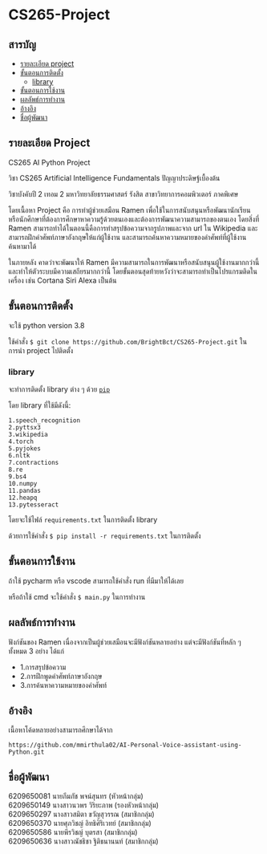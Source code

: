 # CS265-Project

## สารบัญ

- [รายละเอียด project](#รายละเอียด-project)
- [ขั้นตอนการติดตั้ง](#ขั้นตอนการติดตั้ง)
  - [library](#library)
- [ขั้นตอนการใช้งาน](#ขั้นตอนการใช้งาน)
- [ผลลัพธ์การทำงาน](#ผลลัพธ์การทำงาน)
- [อ้างอิง](#อ้างอิง)
- [ชื่อผู้พัฒนา](#ชื่อผู้พัฒนา)

## รายละเอียด Project

CS265 AI Python Project

วิชา CS265 Artificial Intelligence Fundamentals ปัญญาประดิษฐ์เบื้องต้น

วิชาบังคับปี 2 เทอม 2 มหาวิทยาลัยธรรมศาสตร์ รังสิต สาขาวิทยาการคอมพิวเตอร์ ภาคพิเศษ

โดยเนื้อหา Project คือ การทำผู้ช่วยเสมือน Ramen เพื่อใช้ในการสนับสนุนหรือพัฒนานักเรียนหรือนักศึกษาที่ต้องการศึกษาหาความรู้ด้วยตนเองและต้องการพัฒนาความสามารถของตนเอง โดยสิ่งที่ Ramen สามารถทำได้ในตอนนี้คือการทำสรุปข้อความจากรูปภาพและจาก url ใน Wikipedia และสามารถฝึกคำศัพท์ภาษาอังกฤษให้แก่ผู้ใช้งาน และสามารถค้นหาความหมายของคำศัพท์ที่ผู้ใช้งานค้นหามาได้ 

ในภายหลัง คาดว่าจะพัฒนาให้ Ramen มีความสามารถในการพัฒนาหรือสนับสนุนผู้ใช้งานมากกว่านี้ และทำให้ตัวระบบมีความเสถียรมากกว่านี้ โดยขั้นตอนสุดท้ายหวังว่าจะสามารถทำเป็นโปรแกรมติดในเครื่อง เช่น Cortana Siri Alexa เป็นต้น

## ขั้นตอนการติดตั้ง

จะใช้ python version 3.8

ใช้คำสั่ง `$ git clone https://github.com/BrightBct/CS265-Project.git` ในการนำ project ไปติดตั้ง

### library

จะทำการติดตั้ง library ต่าง ๆ ด้วย [`pip`](https://pypi.org/project/stronghold/)

โดย library ที่ใช้มีดังนี้:

    1.speech_recognition
    2.pyttsx3
    3.wikipedia
    4.torch
    5.pyjokes
    6.nltk
    7.contractions
    8.re
    9.bs4
    10.numpy
    11.pandas
    12.heapq
    13.pytesseract

โดยจะใช้ไฟล์ `requirements.txt` ในการติดตั้ง library 

ด้วยการใช้คำสั่ง `$ pip install -r requirements.txt` ในการติดตั้ง

## ขั้นตอนการใช้งาน

ถ้าใช้ pycharm หรือ vscode สามารถใช้คำสั่ง run ที่มีมาให้ได้เลย

หรือถ้าใช้ cmd จะใช้คำสั่ง `$ main.py` ในการทำงาน

## ผลลัพธ์การทำงาน

ฟังก์ชันของ Ramen เนื่องจากเป็นผู้ช่วยเสมือนจะมีฟังก์ชันหลายอย่าง แต่จะมีฟังก์ชันที่หลัก ๆ ทั้งหมด 3 อย่าง ได้แก่
  - 1.การสรุปข้อความ
  - 2.การฝึกพูดคำศัพท์ภาษาอังกฤษ
  - 3.การค้นหาความหมายของคำศัพท์

## อ้างอิง

เนื้อหาโค้ดหลายอย่างสามารถศึกษาได้จาก 

    https://github.com/mmirthula02/AI-Personal-Voice-assistant-using-Python.git

## ชื่อผู้พัฒนา

6209650081 นายภีมภัช พจน์สุนทร (หัวหน้ากลุ่ม)<br/>
6209650149 นางสาวนวพร วิริยะภาพ (รองหัวหน้ากลุ่ม)<br/>
6209650297 นางสาวสมิตา ขวัญสุวรรณ (สมาชิกกลุ่ม)<br/>
6209650370 นายศุภวิชญ์ อิทธิศิริเวทย์ (สมาชิกกลุ่ม)<br/>
6209650586 นายพีรวิชญ์ บุตรสา (สมาชิกกลุ่ม)<br/>
6209650636 นางสาวณัชธิชา ฐิติธนานนท์ (สมาชิกกลุ่ม)
